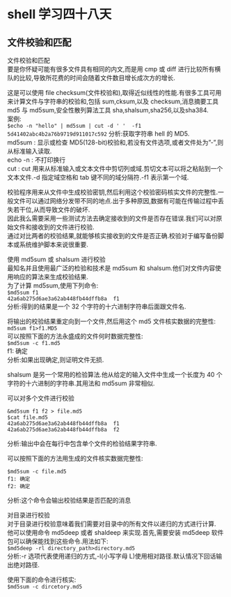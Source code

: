 # shell 学习四十八天
## 文件校验和匹配

文件校验和匹配  
要是你怀疑可能有很多文件具有相同的内文,而是用 cmp 或 diff 进行比较所有横队的比较,导致所花费的时间会随着文件数目增长成次方的增长.  
 
这是可以使用 file checksum(文件校验和),取得近似线性的性能.有很多工具可用来计算文件与字符串的校验和,包括 sum,cksum,以及 checksum,消息摘要工具 md5 与 md5sum,安全性散列算法工具 sha,shalsum,sha256,以及sha384.  
案例:  
```$echo -n "hello" | md5sum | cut -d ' '  -f1```  
```5d41402abc4b2a76b9719d911017c592```
分析:获取字符串 hell 的 MD5.   
md5sum : 显示或检查 MD5(128-bit)校验和,若没有文件选项,或者文件处为”-”,则从标准输入读取.  
echo -n : 不打印换行  
cut : cut 用来从标准输入或文本文件中剪切列或域.剪切文本可以将之粘贴到一个文本文件.-d 指定域空格和 tab 键不同的域分隔符.-f1 表示第一个域.  
 
 
校验程序用来从文件中生成校验密钥,然后利用这个校验密码核实文件的完整性.一般文件可以通过网络分发带不同的地点.出于多种原因,数据有可能在传输过程中丢失若干位,从而导致文件的破坏.  
因此我么需要采用一些测试方法去确定接收到的文件是否存在错误.我们可以对原始文件和接收到的文件进行校验.  
通过对比两者的校验结果,就能够核实接收到的文件是否正确.校验对于编写备份脚本或系统维护脚本来说很重要.  
 
使用 md5sum 或 shalsum 进行校验  
最知名并且使用最广泛的检验和技术是 md5sum 和 shalsum.他们对文件内容使用响应的算法来生成校验结果.  
为了计算 md5sum,使用下列命令:  
```$md5sum f1```  
```42a6ab275d6ae3a62ab448fb44dffb8a  f1```  
分析:得到的结果是一个 32 个字符的十六进制字符串后面跟文件名.  
 
将输出的校验结果重定向到一个文件,然后用这个 md5 文件核实数据的完整性:  
```md5sum f1>f1.MD5```  
可以按照下面的方法永盛成的文件何时数据完整性:  
```$md5sum -c f1.md5```  
f1: 确定  
分析:如果出现确定,则证明文件无损.  
 
 
shalsum 是另一个常用的检验算法.他从给定的输入文件中生成一个长度为 40 个字符的十六进制的字符串.其用法和 md5sum 非常相似.  
 
可以对多个文件进行校验  
 
```
&md5sum f1 f2 > file.md5  
$cat file.md5  
42a6ab275d6ae3a62ab448fb44dffb8a  f1  
42a6ab275d6ae3a62ab448fb44dffb8a  f2  
```

分析:输出中会在每行中包含单个文件的检验结果字符串.  
 
可以按照下面的方法用生成的文件核实数据完整性:  

```
$md5sum -c file.md5  
f1: 确定  
f2: 确定  
```

分析:这个命令会输出校验结果是否匹配的消息  
 
对目录进行校验  
对于目录进行校验意味着我们需要对目录中的所有文件以递归的方式进行计算.  
他可以使用命令 md5deep 或者 shaldeep 来实现.首先,需要安装 md5deep 软件包可以确保能找到这些命令.用法如下:  
```$md5deep -rl directory_path>directory.md5```  
分析:-r 选项代表使用递归的方式,-l(小写字母 L)使用相对路径.默认情况下回话输出绝对路径.  
 
使用下面的命令进行核实:  
```$md5sum -c dircetory.md5```  